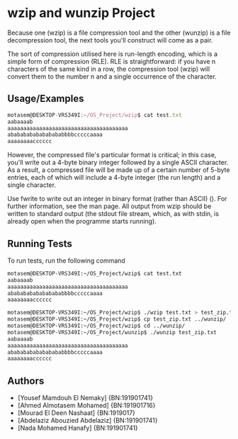 
# wzip and wunzip Project 

Because one (wzip) is a file compression tool and the other (wunzip) is a file decompression tool, the next tools you'll construct will come as a pair.

The sort of compression utilised here is run-length encoding, which is a simple form of compression (RLE). RLE is straightforward: if you have n characters of the same kind in a row, the compression tool (wzip) will convert them to the number n and a single occurrence of the character.




## Usage/Examples

```javascript
motasem@DESKTOP-VRS349I:~/OS_Project/wzip$ cat test.txt
aabaaaab
aaaaaaaaaaaaaaaaaaaaaaaaaaaaaaaaaaaaaa
abababababababababbbbcccccaaaa
aaaaaaaacccccc
```
However, the compressed file's particular format is critical; in this case, you'll write out a 4-byte binary integer followed by a single ASCII character. As a result, a compressed file will be made up of a certain number of 5-byte entries, each of which will include a 4-byte integer (the run length) and a single character.

Use fwrite to write out an integer in binary format (rather than ASCII) (). For further information, see the man page. All output from wzip should be written to standard output (the stdout file stream, which, as with stdin, is already open when the programme starts running).
## Running Tests

To run tests, run the following command

```bash
motasem@DESKTOP-VRS349I:~/OS_Project/wzip$ cat test.txt
aabaaaab
aaaaaaaaaaaaaaaaaaaaaaaaaaaaaaaaaaaaaa
abababababababababbbbcccccaaaa
aaaaaaaacccccc

motasem@DESKTOP-VRS349I:~/OS_Project/wzip$ ./wzip test.txt > test_zip.txt
motasem@DESKTOP-VRS349I:~/OS_Project/wzip$ cp test_zip.txt ../wunzip/
motasem@DESKTOP-VRS349I:~/OS_Project/wzip$ cd ../wunzip/
motasem@DESKTOP-VRS349I:~/OS_Project/wunzip$ ./wunzip test_zip.txt
aabaaaab
aaaaaaaaaaaaaaaaaaaaaaaaaaaaaaaaaaaaaa
abababababababababbbbcccccaaaa
aaaaaaaacccccc

```


## Authors

- [Yousef Mamdouh El Nemaky]      {BN:191901741}
- [Ahmed Almotasem Mohamed]       {BN:191901716}
- [Mourad El Deen Nashaat]        {BN:1919017}
- [Abdelaziz Abouzied Abdelaziz]  {BN:191901741}
- [Nada Mohamed Hanafy]           {BN:191901741}